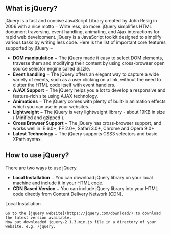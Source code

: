 ## What is jQuery?

jQuery is a fast and concise JavaScript Library created by John Resig in 2006 with a nice motto − Write less, do more.
jQuery simplifies HTML document traversing, event handling, animating, and Ajax interactions for rapid web development.
jQuery is a JavaScript toolkit designed to simplify various tasks by writing less code. Here is the list of important core features supported by jQuery −

* **DOM manipulation** − The jQuery made it easy to select DOM elements, traverse them and modifying their content by using cross-browser open source selector engine called Sizzle.
* **Event handling** − The jQuery offers an elegant way to capture a wide variety of events, such as a user clicking on a link, without the need to clutter the HTML code itself with event handlers.
* **AJAX Support** − The jQuery helps you a lot to develop a responsive and feature-rich site using AJAX technology.
* **Animations** − The jQuery comes with plenty of built-in animation effects which you can use in your websites.
* **Lightweight** − The jQuery is very lightweight library - about 19KB in size ( Minified and gzipped ).
* **Cross Browser Support** − The jQuery has cross-browser support, and works well in IE 6.0+, FF 2.0+, Safari 3.0+, Chrome and Opera 9.0+
* **Latest Technology** − The jQuery supports CSS3 selectors and basic XPath syntax.

## How to use jQuery?

There are two ways to use jQuery.

* **Local Installation** − You can download jQuery library on your local machine and include it in your HTML code.
* **CDN Based Version** − You can include jQuery library into your HTML code directly from Content Delivery Network (CDN).

Local Installation

    Go to the [jquery website](https://jquery.com/download/) to download the latest version available.
    Now put downloaded jquery-2.1.3.min.js file in a directory of your website, e.g. /jquery.


